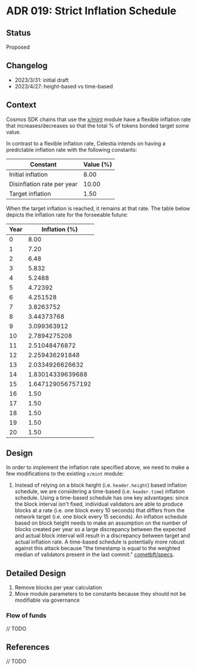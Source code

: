 # ADR 019: Strict Inflation Schedule

## Status

Proposed

## Changelog

- 2023/3/31: initial draft
- 2023/4/27: height-based vs time-based

## Context

Cosmos SDK chains that use the [x/mint](https://docs.cosmos.network/v0.46/modules/mint/) module have a flexible inflation rate that increases/decreases so that the total % of tokens bonded target some value.

In contrast to a flexible inflation rate, Celestia intends on having a predictable inflation rate with the following constants:

| Constant                   | Value (%) |
|----------------------------|-----------|
| Initial inflation          | 8.00      |
| Disinflation rate per year | 10.00     |
| Target inflation           | 1.50      |

When the target inflation is reached, it remains at that rate.
The table below depicts the inflation rate for the forseeable future:

| Year | Inflation (%)     |
|------|-------------------|
| 0    | 8.00              |
| 1    | 7.20              |
| 2    | 6.48              |
| 3    | 5.832             |
| 4    | 5.2488            |
| 5    | 4.72392           |
| 6    | 4.251528          |
| 7    | 3.8263752         |
| 8    | 3.44373768        |
| 9    | 3.099363912       |
| 10   | 2.7894275208      |
| 11   | 2.51048476872     |
| 12   | 2.259436291848    |
| 13   | 2.0334926626632   |
| 14   | 1.83014339639688  |
| 15   | 1.647129056757192 |
| 16   | 1.50              |
| 17   | 1.50              |
| 18   | 1.50              |
| 19   | 1.50              |
| 20   | 1.50              |

## Design

In order to implement the inflation rate specified above, we need to make a few modifications to the existing `x/mint` module:

1. Instead of relying on a block height (i.e. `header.height`) based inflation schedule, we are considering a time-based (i.e. `header.time`) inflation schedule. Using a time-based schedule has one key advantages: since the block interval isn't fixed, individual validators are able to produce blocks at a rate (i.e. one block every 10 seconds) that differs from the network target (i.e. one block every 15 seconds). An inflation schedule based on block height needs to make an assumption on the number of blocks created per year so a large discrepancy between the expected and actual block interval will result in a discrepancy between target and actual inflation rate. A time-based schedule is potentially more robust against this attack because "the timestamp is equal to the weighted median of validators present in the last commit." [cometbft/specs](https://github.com/cometbft/cometbft/blob/c58597d656d5c816334aff9ea8e600bdbc534817/spec/core/data_structures.md?plain=1#L127).

## Detailed Design

1. Remove blocks per year calculation
1. Move module parameters to be constants because they should not be modifiable via governance

### Flow of funds

// TODO

## References

// TODO

